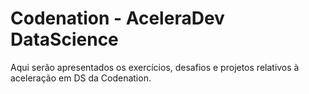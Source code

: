# Codenation - AceleraDev DataScience

Aqui serão apresentados os exercícios, desafios e projetos relativos à aceleração em DS da Codenation.
